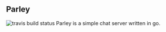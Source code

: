 ## Parley
![travis build status](https://travis-ci.com/code-inflation/parley.svg?token=MisZzCBjpXBwSM6FUYMt&branch=master)
Parley is a simple chat server written in go.
